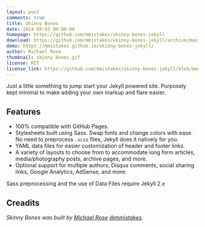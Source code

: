 ```yaml
---
layout: post
comments: true
title: Skinny Bones
date: 2014-09-03 00:00:00
homepage: https://github.com/mmistakes/skinny-bones-jekyll
download: https://github.com/mmistakes/skinny-bones-jekyll/archive/master.zip
demo: https://mmistakes.github.io/skinny-bones-jekyll/
author: Michael Rose
thumbnail: skinny-bones.gif
license: MIT
license_link: https://github.com/mmistakes/skinny-bones-jekyll/blob/master/LICENSE
---
```


Just a little something to jump start your Jekyll powered site.
Purposely kept minimal to make adding your own markup and flare easier.

## Features

* 100% compatible with GitHub Pages.
* Stylesheets built using Sass. Swap fonts and change colors with ease. No need to preprocess `.scss` files, Jekyll does it natively for you.
* YAML data files for easier customization of header and footer links.
* A variety of layouts to choose from to accommodate long form articles, media/photography posts, archive pages, and more.
* Optional support for multiple authors, Disqus comments, social sharing links, Google Analytics, AdSense, and more.

Sass preprocessing and the use of Data Files require Jekyll 2.x

## Creadits

*Skinny Bones was built by [Michael Rose](https://mademistakes.com) [@mmistakes](https://twitter.com/mmistakes).*
